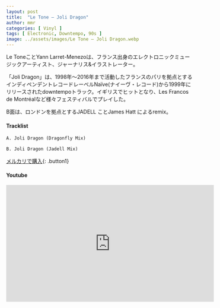 ```yaml
---
layout: post
title:  "Le Tone – Joli Dragon"
author: mmr
categories: [ Vinyl ]
tags: [ Electronic, Downtempo, 90s ]
image: ../assets/images/Le Tone – Joli Dragon.webp
---
```


Le ToneことYann Larret-Menezoは、フランス出身のエレクトロニックミュージックアーティスト、ジャーナリス&イラストレーター。

「Joli Dragon」は、1998年〜2016年まで活動したフランスのパリを拠点とするインディペンデントレコードレーベルNaïve(ナイーヴ・レコード)から1999年にリリースされたdowntempoトラック。イギリスでヒットとなり、Les Francos de Montréalなど様々フェスティバルでプレイした。

B面は、ロンドンを拠点とするJADELL ことJames Hatt によるremix。

#### Tracklist
```md
A. Joli Dragon (Dragonfly Mix)

B. Joli Dragon (Jadell Mix)
```

[メルカリで購入](https://jp.mercari.com/item/m91057170688?afid=6142608987){: .button1}

#### Youtube
<iframe width="560" height="315" src="https://www.youtube.com/embed/LVYtCk9viPY?si=Wc4viViE5Ci7XTiK" title="YouTube video player" frameborder="0" allow="accelerometer; autoplay; clipboard-write; encrypted-media; gyroscope; picture-in-picture; web-share" referrerpolicy="strict-origin-when-cross-origin" allowfullscreen></iframe>